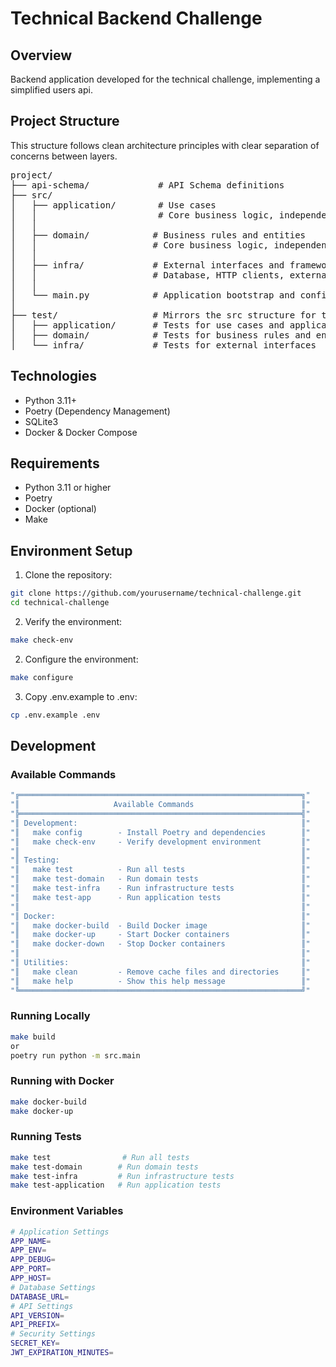 # Technical Backend Challenge

## Overview
Backend application developed for the technical challenge, implementing a simplified users api.

## Project Structure
This structure follows clean architecture principles with clear separation of concerns between layers.
<pre>
project/
├── api-schema/             # API Schema definitions
├── src/
│   ├── application/        # Use cases
│   │                       # Core business logic, independent of external frameworks
│   │
│   ├── domain/            # Business rules and entities
│   │                      # Core business logic, independent of external frameworks
│   │
│   ├── infra/             # External interfaces and frameworks
│   │                      # Database, HTTP clients, external services
│   │
│   └── main.py            # Application bootstrap and configuration
│
├── test/                  # Mirrors the src structure for tests
│   ├── application/       # Tests for use cases and application services
│   ├── domain/            # Tests for business rules and entities
│   └── infra/             # Tests for external interfaces
</pre>


## Technologies
- Python 3.11+
- Poetry (Dependency Management)
- SQLite3
- Docker & Docker Compose

## Requirements
- Python 3.11 or higher
- Poetry
- Docker (optional)
- Make

## Environment Setup
1. Clone the repository:
```bash
git clone https://github.com/yourusername/technical-challenge.git
cd technical-challenge
```
2. Verify the environment:
```bash
make check-env
```
2. Configure the environment:
```bash
make configure
```

3. Copy .env.example to .env:
```bash
cp .env.example .env

```

## Development
### Available Commands
```bash
"╔═══════════════════════════════════════════════════════════════╗"
"║                     Available Commands                        ║"
"╠═══════════════════════════════════════════════════════════════╣"
"║ Development:                                                  ║"
"║   make config        - Install Poetry and dependencies        ║"
"║   make check-env     - Verify development environment         ║"
"║                                                               ║"
"║ Testing:                                                      ║"
"║   make test          - Run all tests                          ║"
"║   make test-domain   - Run domain tests                       ║"
"║   make test-infra    - Run infrastructure tests               ║"
"║   make test-app      - Run application tests                  ║"
"║                                                               ║"
"║ Docker:                                                       ║"
"║   make docker-build  - Build Docker image                     ║"
"║   make docker-up     - Start Docker containers                ║"
"║   make docker-down   - Stop Docker containers                 ║"
"║                                                               ║"
"║ Utilities:                                                    ║"
"║   make clean         - Remove cache files and directories     ║"
"║   make help          - Show this help message                 ║"
"╚═══════════════════════════════════════════════════════════════╝"
```

### Running Locally
```bash
make build
or
poetry run python -m src.main

```
### Running with Docker
```bash
make docker-build
make docker-up

```
### Running Tests
```bash
make test                # Run all tests
make test-domain        # Run domain tests
make test-infra         # Run infrastructure tests
make test-application   # Run application tests
```


### Environment Variables
```bash
# Application Settings
APP_NAME=
APP_ENV=
APP_DEBUG=
APP_PORT=
APP_HOST=
# Database Settings
DATABASE_URL=
# API Settings
API_VERSION=
API_PREFIX=
# Security Settings
SECRET_KEY=
JWT_EXPIRATION_MINUTES=
```
